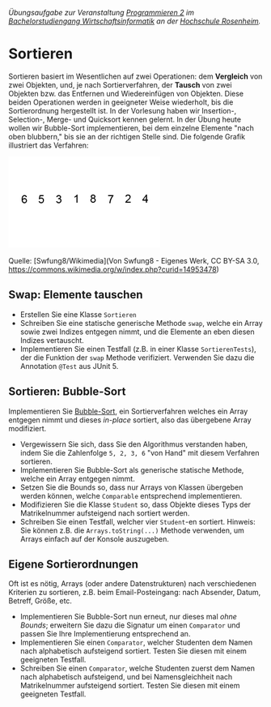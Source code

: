 _Übungsaufgabe zur Veranstaltung [Programmieren 2](https://hsro-wif-prg2.github.io) im [Bachelorstudiengang Wirtschaftsinformatik](https://www.fh-rosenheim.de/technik/informatik-mathematik/wirtschaftsinformatik-bachelor/) an der [Hochschule Rosenheim](http://www.fh-rosenheim.de)._


# Sortieren

Sortieren basiert im Wesentlichen auf zwei Operationen: dem **Vergleich** von zwei Objekten, und, je nach Sortierverfahren, der **Tausch** von zwei Objekten bzw. das Entfernen und Wiedereinfügen von Objekten.
Diese beiden Operationen werden in geeigneter Weise wiederholt, bis die Sortierordnung hergestellt ist.
In der Vorlesung haben wir Insertion-, Selection-, Merge- und Quicksort kennen gelernt.
In der Übung heute wollen wir Bubble-Sort implementieren, bei dem einzelne Elemente "nach oben blubbern," bis sie an der richtigen Stelle sind.
Die folgende Grafik illustriert das Verfahren:

![Animation](animation.gif)

Quelle: [Swfung8/Wikimedia](Von Swfung8 - Eigenes Werk, CC BY-SA 3.0, https://commons.wikimedia.org/w/index.php?curid=14953478)


## Swap: Elemente tauschen

- Erstellen Sie eine Klasse `Sortieren`
- Schreiben Sie eine statische generische Methode `swap`, welche ein Array sowie zwei Indizes entgegen nimmt, und die Elemente an eben diesen Indizes vertauscht.
- Implementieren Sie einen Testfall (z.B. in einer Klasse `SortierenTests`), der die Funktion der `swap` Methode verifiziert.
	Verwenden Sie dazu die Annotation `@Test` aus JUnit 5.


## Sortieren: Bubble-Sort

Implementieren Sie [Bubble-Sort](https://de.wikipedia.org/wiki/Bubblesort), ein Sortierverfahren welches ein Array entgegen nimmt und dieses _in-place_ sortiert, also das übergebene Array modifiziert.

- Vergewissern Sie sich, dass Sie den Algorithmus verstanden haben, indem Sie die Zahlenfolge `5, 2, 3, 6` "von Hand" mit diesem Verfahren sortieren.
- Implementieren Sie Bubble-Sort als generische statische Methode, welche ein Array entgegen nimmt.
- Setzen Sie die Bounds so, dass nur Arrays von Klassen übergeben werden können, welche `Comparable` entsprechend implementieren.
- Modifizieren Sie die Klasse `Student` so, dass Objekte dieses Typs der Matrikelnummer aufsteigend nach sortiert werden.
- Schreiben Sie einen Testfall, welcher vier `Student`-en sortiert.
	Hinweis: Sie können z.B. die `Arrays.toString(...)` Methode verwenden, um Arrays einfach auf der Konsole auszugeben.


## Eigene Sortierordnungen

Oft ist es nötig, Arrays (oder andere Datenstrukturen) nach verschiedenen Kriterien zu sortieren, z.B. beim Email-Posteingang: nach Absender, Datum, Betreff, Größe, etc.

- Implementieren Sie Bubble-Sort nun erneut, nur dieses mal _ohne Bounds_; erweitern Sie dazu die Signatur um einen `Comparator` und passen Sie Ihre Implementierung entsprechend an.
- Implementieren Sie einen `Comparator`, welcher Studenten dem Namen nach alphabetisch aufsteigend sortiert.
	Testen Sie diesen mit einem geeigneten Testfall.
- Schreiben Sie einen `Comparator`, welche Studenten zuerst dem Namen nach alphabetisch aufsteigend, und bei Namensgleichheit nach Matrikelnummer aufsteigend sortiert.
	Testen Sie diesen mit einem geeigneten Testfall.

